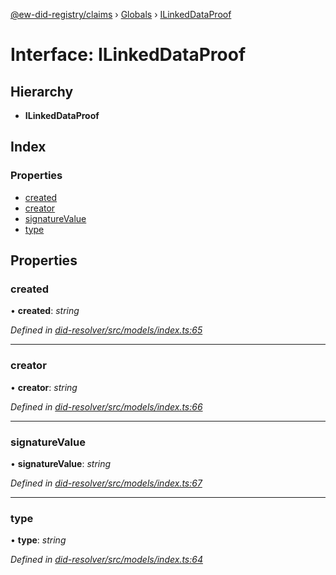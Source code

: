 [@ew-did-registry/claims](../README.md) › [Globals](../globals.md) › [ILinkedDataProof](ilinkeddataproof.md)

# Interface: ILinkedDataProof

## Hierarchy

* **ILinkedDataProof**

## Index

### Properties

* [created](ilinkeddataproof.md#created)
* [creator](ilinkeddataproof.md#creator)
* [signatureValue](ilinkeddataproof.md#signaturevalue)
* [type](ilinkeddataproof.md#type)

## Properties

###  created

• **created**: *string*

*Defined in [did-resolver/src/models/index.ts:65](https://github.com/energywebfoundation/ew-did-registry/blob/573253b/packages/did-resolver/src/models/index.ts#L65)*

___

###  creator

• **creator**: *string*

*Defined in [did-resolver/src/models/index.ts:66](https://github.com/energywebfoundation/ew-did-registry/blob/573253b/packages/did-resolver/src/models/index.ts#L66)*

___

###  signatureValue

• **signatureValue**: *string*

*Defined in [did-resolver/src/models/index.ts:67](https://github.com/energywebfoundation/ew-did-registry/blob/573253b/packages/did-resolver/src/models/index.ts#L67)*

___

###  type

• **type**: *string*

*Defined in [did-resolver/src/models/index.ts:64](https://github.com/energywebfoundation/ew-did-registry/blob/573253b/packages/did-resolver/src/models/index.ts#L64)*
